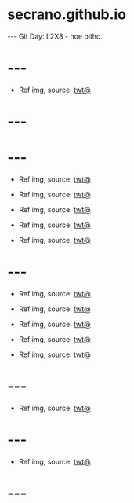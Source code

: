 # secrano.github.io

--- Git Day: L2X8 - hoe bithc.

# ---

- Ref img, source: [twt@](https://x.com/jimini_shijimi/status/1969356589963571623)

# ---
# --- 

- Ref img, source: [twt@](https://x.com/haildhruv/status/1969365859849421294)

- Ref img, source: [twt@](https://x.com/FRIEREN_PR/status/1969642752116998507)

- Ref img, source: [twt@](https://x.com/Haich_AI/status/1969473609241354717)

- Ref img, source: [twt@](https://x.com/youtheremehere/status/1969503331069657231)

- Ref img, source: [twt@](https://x.com/ACustomframing/status/1969633129783837039)

# ---

- Ref img, source: [twt@](https://x.com/SUtanokami/status/1969646523991339451)

- Ref img, source: [twt@](https://x.com/Angaisb_/status/1969368884877590765)

- Ref img, source: [twt@](https://x.com/Nos__fri/status/1969369351192265115)

- Ref img, source: [twt@](https://x.com/GoblinzPub/status/1945865324441817376)

- Ref img, source: [twt@](https://x.com/jifour98_/status/1969510906183758120)

# ---

- Ref img, source: [twt@](https://x.com/DMFSXQ/status/1969381996888801419)

# ---

- Ref img, source: [twt@](https://x.com/kouhakuworks/status/1969366993519439935)

# ---
